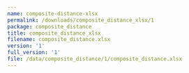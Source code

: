 ```yaml
---
name: composite-distance-xlsx
permalink: /downloads/composite_distance_xlsx/1
package: composite_distance
title: composite_distance_xlsx
filename: composite_distance.xlsx
version: '1'
full_version: '1'
file: /data/composite_distance/1/composite_distance.xlsx
---
```

